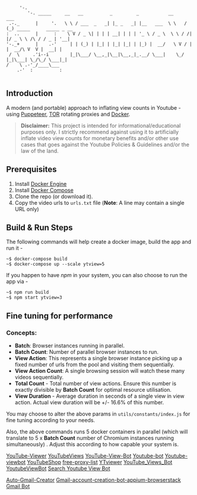 ```

     '-.                 
        '-. _____     __   __          _         _           __     ___                         
 .-._      |     '.   \ \ / ___  _   _| |_ _   _| |__   ___  \ \   / (_) _____      _____ _ __  
:  ..      |      :    \ V / _ \| | | | __| | | | '_ \ / _ \  \ \ / /| |/ _ \ \ /\ / / _ | '__| 
'-._+      |    .-'     | | (_) | |_| | |_| |_| | |_) |  __/   \ V / | |  __/\ V  V |  __| |    
 /  \     .'i--i        |_|\___/ \__,_|\__|\__,_|_.__/ \___|    \_/  |_|\___| \_/\_/ \___|_|    
/    \ .-'_/____\___
    .-'  :          :
                        
```

## Introduction

A modern (and portable) approach to inflating view counts in Youtube - using [Puppeteer](https://pptr.dev/),  [TOR](https://www.torproject.org/) rotating proxies and [Docker](https://www.docker.com/).

> **Disclaimer:** This project is intended for informational/educational purposes only. I strictly recommend against using it to artificially inflate video view counts for monetary benefits and/or other use cases that goes against the Youtube Policies & Guidelines and/or the law of the land.

## Prerequisites

 1. Install [Docker Engine](https://docs.docker.com/engine/install/)
 2. Install [Docker Compose](https://docs.docker.com/compose/install/)
 3. Clone the repo (or download it).
 4. Copy the video urls to `urls.txt` file (**Note**: A line may contain a single URL only)

## Build & Run Steps

The following commands will help create a docker image, build the app and run it -

```console
~$ docker-compose build
~$ docker-compose up --scale ytview=5
```
    
  If you happen to have *npm* in your system, you can also choose to run the app via -

```console
~$ npm run build 
~$ npm start ytview=3
```

## Fine tuning for performance

### Concepts: 

 - **Batch**: Browser instances running in parallel.
 - **Batch Count**: Number of parallel browser instances to run.
 - **View Action**: This represents a single browser instance picking up a fixed number of urls from the pool and visiting them sequentially.
 - **View Action Count**: A single browsing session will watch these many videos sequentially.
 - **Total Count** - Total number of view actions. Ensure this number is exactly divisible by **Batch Count** for optimal resource utilisation.
 - **View Duration** - Average duration in seconds of a single view in view action. Actual view duration will be +/- 16.6% of this number.

You may choose to alter the above params in `utils/constants/index.js` for fine tuning according to your needs. 

Also, the above commands runs 5 docker containers in parallel (which will translate to 5 x **Batch Count** number of Chromium instances running simultaneously) . Adjust this according to how capable your system is.

[YouTube-Viewer](https://github.com/MShawon/YouTube-Viewer)
[YouTubeViews](https://github.com/Bitwise-01/YouTubeViews-)
[YouTube-View-Bot](https://github.com/joe-habel/YouTube-View-Bot)
[Youtube-bot](https://github.com/leejh3224/youtube-bot)
[Youtube-viewbot](https://github.com/Plasmonix/Youtube-viewbot)
[YouTubeShop](https://github.com/BitTheByte/YouTubeShop)
[free-proxy-list](https://free-proxy-list.net)
[YTviewer](https://github.com/davidas13/ytviewer)
[YouTube_Views_Bot](https://github.com/iChickn/YouTube_Views_Bot)
[YoutubeViewBot](https://github.com/CodsXBlastin/YoutubeViewBot)
[Search Youtube View Bot](https://github.com/search?q=bot+youtube+views+language%3APython&type=repositories&l=Python&p=2)

[Auto-Gmail-Creator](https://github.com/leostech/Auto-Gmail-Creator)
[Gmail-account-creation-bot-appium-browserstack](https://github.com/shoaibatiq/gmail-account-creation-bot-appium-browserstack)
[Gmail Bot](https://github.com/lavclash75/gmail-bot)